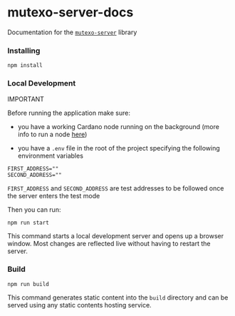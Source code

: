 # mutexo-server-docs

Documentation for the [`mutexo-server`](https://github.com/HarmonicLabs/mutexo-server) library

### Installing
```
npm install
```

### Local Development

IMPORTANT

Before running the application make sure:

* you have a working Cardano node running on the background (more info to run a node [here](https://developers.cardano.org/docs/get-started/cardano-node/running-cardano/))

* you have a `.env` file in the root of the project specifying the following environment variables

```
FIRST_ADDRESS=""
SECOND_ADDRESS=""
```

`FIRST_ADDRESS` and `SECOND_ADDRESS` are test addresses to be followed once the server enters the test mode

Then you can run:

```
npm run start
```

This command starts a local development server and opens up a browser window. Most changes are reflected live without having to restart the server.

### Build

```
npm run build
```

This command generates static content into the `build` directory and can be served using any static contents hosting service.